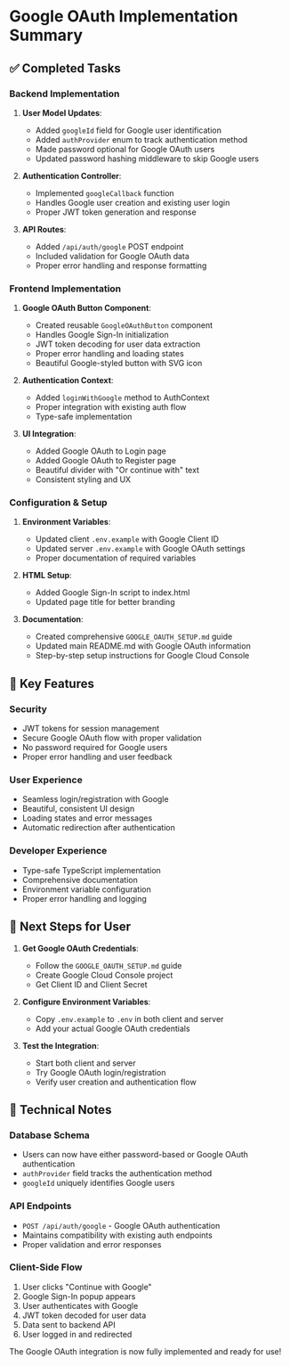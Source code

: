 # Google OAuth Implementation Summary

## ✅ Completed Tasks

### Backend Implementation
1. **User Model Updates**:
   - Added `googleId` field for Google user identification
   - Added `authProvider` enum to track authentication method
   - Made password optional for Google OAuth users
   - Updated password hashing middleware to skip Google users

2. **Authentication Controller**:
   - Implemented `googleCallback` function
   - Handles Google user creation and existing user login
   - Proper JWT token generation and response

3. **API Routes**:
   - Added `/api/auth/google` POST endpoint
   - Included validation for Google OAuth data
   - Proper error handling and response formatting

### Frontend Implementation
1. **Google OAuth Button Component**:
   - Created reusable `GoogleOAuthButton` component
   - Handles Google Sign-In initialization
   - JWT token decoding for user data extraction
   - Proper error handling and loading states
   - Beautiful Google-styled button with SVG icon

2. **Authentication Context**:
   - Added `loginWithGoogle` method to AuthContext
   - Proper integration with existing auth flow
   - Type-safe implementation

3. **UI Integration**:
   - Added Google OAuth to Login page
   - Added Google OAuth to Register page
   - Beautiful divider with "Or continue with" text
   - Consistent styling and UX

### Configuration & Setup
1. **Environment Variables**:
   - Updated client `.env.example` with Google Client ID
   - Updated server `.env.example` with Google OAuth settings
   - Proper documentation of required variables

2. **HTML Setup**:
   - Added Google Sign-In script to index.html
   - Updated page title for better branding

3. **Documentation**:
   - Created comprehensive `GOOGLE_OAUTH_SETUP.md` guide
   - Updated main README.md with Google OAuth information
   - Step-by-step setup instructions for Google Cloud Console

## 🎯 Key Features

### Security
- JWT tokens for session management
- Secure Google OAuth flow with proper validation
- No password required for Google users
- Proper error handling and user feedback

### User Experience
- Seamless login/registration with Google
- Beautiful, consistent UI design
- Loading states and error messages
- Automatic redirection after authentication

### Developer Experience
- Type-safe TypeScript implementation
- Comprehensive documentation
- Environment variable configuration
- Proper error handling and logging

## 🚀 Next Steps for User

1. **Get Google OAuth Credentials**:
   - Follow the `GOOGLE_OAUTH_SETUP.md` guide
   - Create Google Cloud Console project
   - Get Client ID and Client Secret

2. **Configure Environment Variables**:
   - Copy `.env.example` to `.env` in both client and server
   - Add your actual Google OAuth credentials

3. **Test the Integration**:
   - Start both client and server
   - Try Google OAuth login/registration
   - Verify user creation and authentication flow

## 🔧 Technical Notes

### Database Schema
- Users can now have either password-based or Google OAuth authentication
- `authProvider` field tracks the authentication method
- `googleId` uniquely identifies Google users

### API Endpoints
- `POST /api/auth/google` - Google OAuth authentication
- Maintains compatibility with existing auth endpoints
- Proper validation and error responses

### Client-Side Flow
1. User clicks "Continue with Google"
2. Google Sign-In popup appears
3. User authenticates with Google
4. JWT token decoded for user data
5. Data sent to backend API
6. User logged in and redirected

The Google OAuth integration is now fully implemented and ready for use!